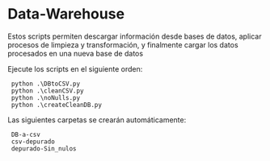 # Data-Warehouse

Estos scripts permiten descargar información desde bases de datos, aplicar procesos de limpieza y transformación, y finalmente cargar los datos procesados en una nueva base de datos

Ejecute los scripts en el siguiente orden:

```
 python .\DBtoCSV.py
 python .\cleanCSV.py
 python .\noNulls.py
 python .\createCleanDB.py
```

Las siguientes carpetas se crearán automáticamente:

```
 DB-a-csv
 csv-depurado
 depurado-Sin_nulos
```

